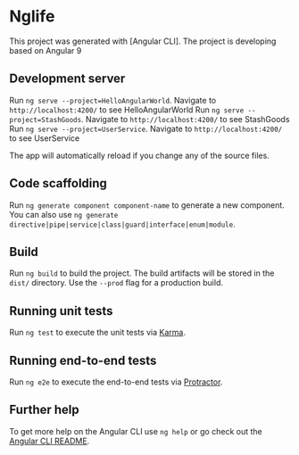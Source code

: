 # Nglife

This project was generated with [Angular CLI]. The project is developing based on Angular 9

## Development server

Run `ng serve --project=HelloAngularWorld`. Navigate to `http://localhost:4200/` to see HelloAngularWorld
Run `ng serve --project=StashGoods`. Navigate to `http://localhost:4200/` to see StashGoods
Run `ng serve --project=UserService`. Navigate to `http://localhost:4200/` to see UserService

The app will automatically reload if you change any of the source files.

## Code scaffolding

Run `ng generate component component-name` to generate a new component. You can also use `ng generate directive|pipe|service|class|guard|interface|enum|module`.

## Build

Run `ng build` to build the project. The build artifacts will be stored in the `dist/` directory. Use the `--prod` flag for a production build.

## Running unit tests

Run `ng test` to execute the unit tests via [Karma](https://karma-runner.github.io).

## Running end-to-end tests

Run `ng e2e` to execute the end-to-end tests via [Protractor](http://www.protractortest.org/).

## Further help

To get more help on the Angular CLI use `ng help` or go check out the [Angular CLI README](https://github.com/angular/angular-cli/blob/master/README.md).

